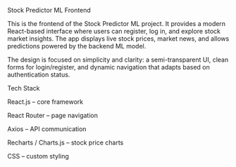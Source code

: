 Stock Predictor ML Frontend

This is the frontend of the Stock Predictor ML project.
It provides a modern React-based interface where users can register, log in, and explore stock market insights.
The app displays live stock prices, market news, and allows predictions powered by the backend ML model.

The design is focused on simplicity and clarity: a semi-transparent UI, clean forms for login/register, and dynamic navigation that adapts based on authentication status.

Tech Stack

React.js – core framework

React Router – page navigation

Axios – API communication

Recharts / Charts.js – stock price charts

CSS – custom styling
